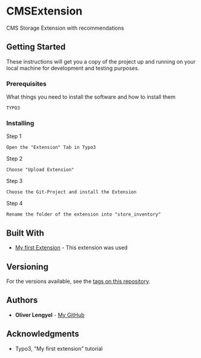 # CMSExtension

CMS Storage Extension with recommendations

## Getting Started

These instructions will get you a copy of the project up and running on your local machine for development and testing purposes.

### Prerequisites

What things you need to install the software and how to install them

```
TYPO3
```

### Installing

Step 1

```
Open the "Extension" Tab in Typo3
```

Step 2

```
Choose "Upload Extension"
```

Step 3

```
Choose the Git-Project and install the Extension
```

Step 4

```
Rename the folder of the extension into "store_inventory"
```

## Built With

* [My first Extension](https://github.com/TYPO3-Documentation-Examples/store_inventory) - This extension was used

## Versioning

For the versions available, see the [tags on this repository](https://github.com/OliverLengyel/CMSExtension/tags). 

## Authors

* **Oliver Lengyel** - [My GitHub](https://github.com/OliverLengyel/)

## Acknowledgments

* Typo3, "My first extension" tutorial

